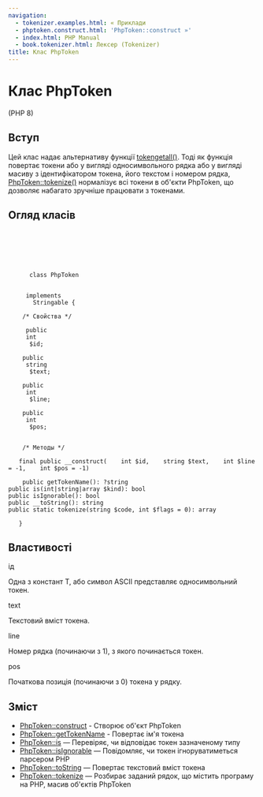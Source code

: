 ```yaml
---
navigation:
  - tokenizer.examples.html: « Приклади
  - phptoken.construct.html: 'PhpToken::construct »'
  - index.html: PHP Manual
  - book.tokenizer.html: Лексер (Tokenizer)
title: Клас PhpToken
---
```

# Клас PhpToken

(PHP 8)

## Вступ

Цей клас надає альтернативу функції [tokengetall()](function.token-get-all.html). Тоді як функція повертає токени або у вигляді односимвольного рядка або у вигляді масиву з ідентифікатором токена, його текстом і номером рядка, [PhpToken::tokenize()](phptoken.tokenize.html) нормалізує всі токени в об'єкти PhpToken, що дозволяє набагато зручніше працювати з токенами.

## Огляд класів

```classsynopsis

     
    

    
     
      class PhpToken
     

     implements 
       Stringable {

    /* Свойства */
    
     public
     int
      $id;

    public
     string
      $text;

    public
     int
      $line;

    public
     int
      $pos;


    /* Методы */
    
   final public __construct(    int $id,    string $text,    int $line = -1,    int $pos = -1)

    public getTokenName(): ?string
public is(int|string|array $kind): bool
public isIgnorable(): bool
public __toString(): string
public static tokenize(string $code, int $flags = 0): array

   }
```

## Властивості

ід

Одна з констант T, або символ ASCII представляє односимвольний токен.

text

Текстовий вміст токена.

line

Номер рядка (починаючи з 1), з якого починається токен.

pos

Початкова позиція (починаючи з 0) токена у рядку.

## Зміст

-   [PhpToken::construct](phptoken.construct.html) - Створює об'єкт PhpToken
-   [PhpToken::getTokenName](phptoken.gettokenname.html) - Повертає ім'я токена
-   [PhpToken::is](phptoken.is.html) — Перевіряє, чи відповідає токен зазначеному типу
-   [PhpToken::isIgnorable](phptoken.isignorable.html) — Повідомляє, чи токен ігноруватиметься парсером PHP
-   [PhpToken::toString](phptoken.tostring.html) — Повертає текстовий вміст токена
-   [PhpToken::tokenize](phptoken.tokenize.html) — Розбирає заданий рядок, що містить програму на PHP, масив об'єктів PhpToken

